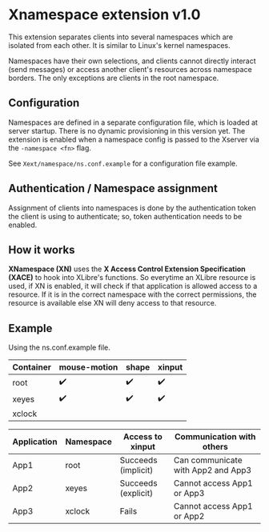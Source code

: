 Xnamespace extension v1.0
=========================

This extension separates clients into several namespaces which are isolated from each other.
It is similar to Linux's kernel namespaces.

Namespaces have their own selections, and clients cannot directly interact
(send messages) or access another client's resources across namespace borders.
The only exceptions are clients in the root namespace.

Configuration
-------------

Namespaces are defined in a separate configuration file, which is loaded at
server startup.
There is no dynamic provisioning in this version yet.
The extension is enabled when a namespace config is passed to the Xserver via the
`-namespace <fn>` flag.


See `Xext/namespace/ns.conf.example` for a configuration file example.

Authentication / Namespace assignment
-------------------------------------

Assignment of clients into namespaces is done by the authentication token the
client is using to authenticate; so, token authentication needs to be enabled.


How it works
---------------

**XNamespace (XN)** uses the **X Access Control Extension Specification (XACE)** to hook into XLibre's functions.
So everytime an XLibre resource is used, if XN is enabled, it will check if that application is allowed access to a
resource.
If it is in the correct namespace with the correct permissions, the resource is available else XN will 
deny access to that resource.

Example
------------
Using the ns.conf.example file.

| Container | mouse-motion | shape | xinput |
|-----------|--------------|-------|--------|
| root      | ✔️           | ✔️    | ✔️     |
| xeyes     | ✔️           | ✔️    | ✔️     |
| xclock    |              |       |        |



| Application | Namespace     | Access to xinput | Communication with others                     |
|--------------|---------------|------------------|----------------------------------------------|
| App1         | root          | Succeeds (implicit) | Can communicate with App2 and App3       |
| App2         | xeyes         | Succeeds (explicit) | Cannot access App1 or App3               |
| App3         | xclock        | Fails             | Cannot access App1 or App2               |